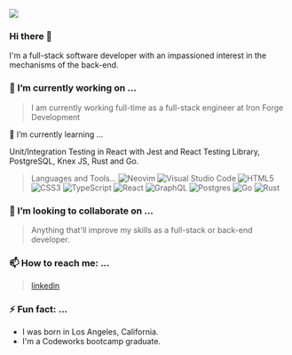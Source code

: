 ![](https://github.com/ninjarogue/banner.png)

### Hi there 👋

I'm a full-stack software developer with an impassioned interest in the mechanisms of the back-end.
<!--
**ninjarogue/ninjarogue** is a ✨ _special_ ✨ repository because its `README.md` (this file) appears on your GitHub profile.
-->

### 🔭 I’m currently working on ...
 
> I am currently working full-time as a full-stack engineer at Iron Forge Development

🌱 I’m currently learning ...

> 

Unit/Integration Testing in React with Jest and React Testing Library, PostgreSQL, Knex JS, Rust and Go.

> Languages and Tools...
![Neovim](https://img.shields.io/badge/NeoVim-%2357A143.svg?&style=for-the-badge&logo=neovim&logoColor=white)
![Visual Studio Code](https://img.shields.io/badge/Visual%20Studio%20Code-0078d7.svg?style=for-the-badge&logo=visual-studio-code&logoColor=white)
![HTML5](https://img.shields.io/badge/html5-%23E34F26.svg?style=for-the-badge&logo=html5&logoColor=white)
![CSS3](https://img.shields.io/badge/css3-%231572B6.svg?style=for-the-badge&logo=css3&logoColor=white)
![TypeScript](https://img.shields.io/badge/typescript-%23007ACC.svg?style=for-the-badge&logo=typescript&logoColor=white)
![React](https://img.shields.io/badge/react-%2320232a.svg?style=for-the-badge&logo=react&logoColor=%2361DAFB)
![GraphQL](https://img.shields.io/badge/-GraphQL-E10098?style=for-the-badge&logo=graphql&logoColor=white)
![Postgres](https://img.shields.io/badge/postgres-%23316192.svg?style=for-the-badge&logo=postgresql&logoColor=white)
![Go](https://img.shields.io/badge/go-%2300ADD8.svg?style=for-the-badge&logo=go&logoColor=white)
![Rust](https://img.shields.io/badge/rust-%23000000.svg?style=for-the-badge&logo=rust&logoColor=white)

### 👯 I’m looking to collaborate on ...

> Anything that'll improve my skills as a full-stack or back-end developer.
<!--
- 🤔 I’m looking for help with ...
- 💬 Ask me about ...
-->
### 📫 How to reach me: ...

> [linkedin](https://www.linkedin.com/in/aric-jiang/)

### ⚡ Fun fact: ...

- I was born in Los Angeles, California.
- I'm a Codeworks bootcamp graduate. 
